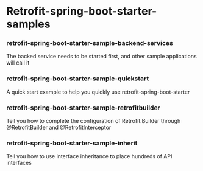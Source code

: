 # Retrofit-spring-boot-starter-samples

### retrofit-spring-boot-starter-sample-backend-services

The backed service needs to be started first, and other sample applications will call it

### retrofit-spring-boot-starter-sample-quickstart

A quick start example to help you quickly use retrofit-spring-boot-starter

### retrofit-spring-boot-starter-sample-retrofitbuilder

Tell you how to complete the configuration of Retrofit.Builder through @RetrofitBuilder and @RetrofitInterceptor

### retrofit-spring-boot-starter-sample-inherit

Tell you how to use interface inheritance to place hundreds of API interfaces